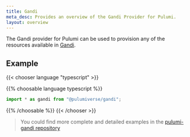```yaml
---
title: Gandi
meta_desc: Provides an overview of the Gandi Provider for Pulumi.
layout: overview
---
```


The Gandi provider for Pulumi can be used to provision any of the resources available in [Gandi](https://gandi.net/).

## Example

{{< chooser language "typescript" >}}

{{% choosable language typescript %}}

```typescript
import * as gandi from "@pulumiverse/gandi";
```

{{% /choosable %}}
{{< /chooser >}}

> You could find more complete and detailed examples in the [pulumi-gandi repository](https://github.com/pulumiverse/pulumi-gandi/tree/main/examples)